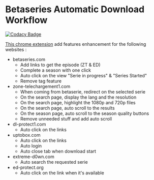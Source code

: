 # Betaseries Automatic Download Workflow

[![Codacy Badge](https://api.codacy.com/project/badge/Grade/159b0a759a33407eb2634b05eb83919b)](https://app.codacy.com/app/hochgenug/BADW?utm_source=github.com&utm_medium=referral&utm_content=hochgenug/BADW&utm_campaign=badger)

[This chrome extension](https://chrome.google.com/webstore/detail/betaseries-automatic-down/meibjlijpdmdihbjlemihnidcpaddolm) add features enhancement for the following websites :
* betaseries.com
    * Add links to get the episode (ZT & ED)
    * Complete a season with one click
    * Auto click on the view "Serie in progress" & "Series Started"
    * Remove tag feature
* zone-telechargement1.com
    * When coming from betaserie, redirect on the selected serie
    * On the search page, display the lang and the resolution
    * On the search page, highlight the 1080p and 720p files
    * On the search page, auto scroll to the results
    * On the season page, auto scroll to the season quality buttons
    * Remove unneeded stuff and add auto scroll
* dl-protect1.com
    * Auto click on the links
* uptobox.com
    * Auto click on the links
    * Auto login
    * Auto close tab when download start
* extreme-d0wn.com
    * Auto search the requested serie
* ed-protect.org
    * Auto click on the link when it's available